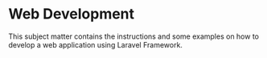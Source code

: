 # Web Development

This subject matter contains the instructions and some examples on how to develop a web application using Laravel Framework.



